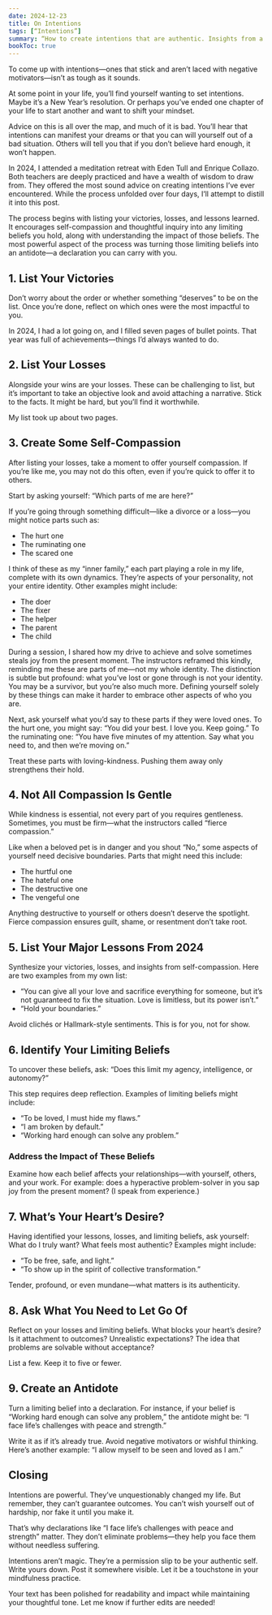 ```yaml
---
date: 2024-12-23
title: On Intentions
tags: [“Intentions”]
summary: “How to create intentions that are authentic. Insights from a meditation retreat focusing on setting meaningful intentions for yourself.”
bookToc: true
---
```


To come up with intentions—ones that stick and aren’t laced with negative motivators—isn’t as tough as it sounds.

At some point in your life, you’ll find yourself wanting to set intentions. Maybe it’s a New Year’s resolution. Or perhaps you’ve ended one chapter of your life to start another and want to shift your mindset.

Advice on this is all over the map, and much of it is bad. You’ll hear that intentions can manifest your dreams or that you can will yourself out of a bad situation. Others will tell you that if you don’t believe hard enough, it won’t happen.

In 2024, I attended a meditation retreat with Eden Tull and Enrique Collazo. Both teachers are deeply practiced and have a wealth of wisdom to draw from. They offered the most sound advice on creating intentions I’ve ever encountered. While the process unfolded over four days, I’ll attempt to distill it into this post.

The process begins with listing your victories, losses, and lessons learned. It encourages self-compassion and thoughtful inquiry into any limiting beliefs you hold, along with understanding the impact of those beliefs. The most powerful aspect of the process was turning those limiting beliefs into an antidote—a declaration you can carry with you.

## 1. List Your Victories

Don’t worry about the order or whether something “deserves” to be on the list. Once you’re done, reflect on which ones were the most impactful to you.

In 2024, I had a lot going on, and I filled seven pages of bullet points. That year was full of achievements—things I’d always wanted to do.

## 2. List Your Losses

Alongside your wins are your losses. These can be challenging to list, but it’s important to take an objective look and avoid attaching a narrative. Stick to the facts. It might be hard, but you’ll find it worthwhile.

My list took up about two pages.

## 3. Create Some Self-Compassion

After listing your losses, take a moment to offer yourself compassion. If you’re like me, you may not do this often, even if you’re quick to offer it to others.

Start by asking yourself: “Which parts of me are here?”

If you’re going through something difficult—like a divorce or a loss—you might notice parts such as:
-	The hurt one
-	The ruminating one
-	The scared one

I think of these as my “inner family,” each part playing a role in my life, complete with its own dynamics. They’re aspects of your personality, not your entire identity. Other examples might include:

- The doer
- The fixer
- The helper
- The parent
- The child

During a session, I shared how my drive to achieve and solve sometimes steals joy from the present moment. The instructors reframed this kindly, reminding me these are parts of me—not my whole identity. The distinction is subtle but profound: what you’ve lost or gone through is not your identity. You may be a survivor, but you’re also much more. Defining yourself solely by these things can make it harder to embrace other aspects of who you are.

Next, ask yourself what you’d say to these parts if they were loved ones. To the hurt one, you might say: “You did your best. I love you. Keep going.” To the ruminating one: “You have five minutes of my attention. Say what you need to, and then we’re moving on.”

Treat these parts with loving-kindness. Pushing them away only strengthens their hold.

## 4. Not All Compassion Is Gentle

While kindness is essential, not every part of you requires gentleness. Sometimes, you must be firm—what the instructors called “fierce compassion.”

Like when a beloved pet is in danger and you shout “No,” some aspects of yourself need decisive boundaries. Parts that might need this include:

- The hurtful one
- The hateful one
- The destructive one
- The vengeful one

Anything destructive to yourself or others doesn’t deserve the spotlight. Fierce compassion ensures guilt, shame, or resentment don’t take root.

## 5. List Your Major Lessons From 2024

Synthesize your victories, losses, and insights from self-compassion. Here are two examples from my own list:

- “You can give all your love and sacrifice everything for someone, but it’s not guaranteed to fix the situation. Love is limitless, but its power isn’t.”
- “Hold your boundaries.”

Avoid clichés or Hallmark-style sentiments. This is for you, not for show.

## 6. Identify Your Limiting Beliefs

To uncover these beliefs, ask: “Does this limit my agency, intelligence, or autonomy?”

This step requires deep reflection. Examples of limiting beliefs might include:

- “To be loved, I must hide my flaws.”
- “I am broken by default.”
- “Working hard enough can solve any problem.”

### Address the Impact of These Beliefs

Examine how each belief affects your relationships—with yourself, others, and your work. For example: does a hyperactive problem-solver in you sap joy from the present moment? (I speak from experience.)

## 7. What’s Your Heart’s Desire?

Having identified your lessons, losses, and limiting beliefs, ask yourself: What do I truly want? What feels most authentic? Examples might include:

- “To be free, safe, and light.”
- “To show up in the spirit of collective transformation.”

Tender, profound, or even mundane—what matters is its authenticity.

## 8. Ask What You Need to Let Go Of

Reflect on your losses and limiting beliefs. What blocks your heart’s desire? Is it attachment to outcomes? Unrealistic expectations? The idea that problems are solvable without acceptance?

List a few. Keep it to five or fewer.

## 9. Create an Antidote

Turn a limiting belief into a declaration. For instance, if your belief is “Working hard enough can solve any problem,” the antidote might be: “I face life’s challenges with peace and strength.”

Write it as if it’s already true. Avoid negative motivators or wishful thinking. Here’s another example: “I allow myself to be seen and loved as I am.”

## Closing

Intentions are powerful. They’ve unquestionably changed my life. But remember, they can’t guarantee outcomes. You can’t wish yourself out of hardship, nor fake it until you make it.

That’s why declarations like “I face life’s challenges with peace and strength” matter. They don’t eliminate problems—they help you face them without needless suffering.

Intentions aren’t magic. They’re a permission slip to be your authentic self. Write yours down. Post it somewhere visible. Let it be a touchstone in your mindfulness practice.

Your text has been polished for readability and impact while maintaining your thoughtful tone. Let me know if further edits are needed!